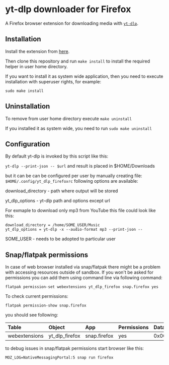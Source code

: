 # yt-dlp downloader for Firefox

A Firefox browser extension for downloading media with [`yt-dlp`](https://github.com/yt-dlp/yt-dlp).

## Installation

Install the extension from [here](https://addons.mozilla.org/en-US/firefox/addon/yt-dlp-downloader/).

Then clone this repository and run `make install` to install the required helper in user home directory.

If you want to install it as system wide application, then you need to execute installation with superuser rights, for example:

`sudo make install`

## Uninstallation
To remove from user home directory execute `make uninstall`

If you installed it as system wide, you need to run `sudo make uninstall`

## Configuration

By default yt-dlp is invoked by this script like this:

`yt-dlp --print-json -- $url` and result is placed in $HOME/Downloads

but it can be can be configured per user by manually creating file: `$HOME/.config/yt_dlp_firefoxrc`
following options are available:

download_directory - path where output will be stored

yt_dlp_options - yt-dlp path and options except url

For exmaple to download only mp3 from YouTube this file could look like this:

```
download_directory = /home/SOME_USER/Music
yt_dlp_options = yt-dlp -x --audio-format mp3 --print-json --
```

SOME_USER - needs to be adopted to particular user

## Snap/flatpak permissions

In case of web browser installed via snap/flatpak there might be a problem with accessing resources outside of sandbox. If you won't be asked for permissions you can add them using command line via following command:

```
flatpak permission-set webextensions yt_dlp_firefox snap.firefox yes
```

To check current permissions:

```
flatpak permission-show snap.firefox
```

you should see following:

| Table            | Object            | App          | Permissions  | Data |
| :--------------- |:----------------- | :----------- | :----------- | :--- |
| webextensions    | yt_dlp_firefox    | snap.firefox | yes          | 0x00 |


to debug issues in snap/flatpak permissions start browser like this:

```
MOZ_LOG=NativeMessagingPortal:5 snap run firefox
```
